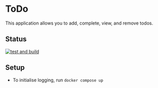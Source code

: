 # ToDo

This application allows you to add, complete, view, and remove todos.

## Status
[![test and build](https://github.com/MaxWallwey/maxwallwey-todo/actions/workflows/ci.yml/badge.svg)](https://github.com/MaxWallwey/maxwallwey-todo/actions/workflows/ci.yml)

## Setup
- To initialise logging, run `docker compose up`
